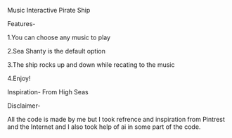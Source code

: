 Music Interactive Pirate Ship

Features-

1.You can choose any music to play

2.Sea Shanty is the default option

3.The ship rocks up and down while recating to the music

4.Enjoy!

Inspiration- From High Seas

Disclaimer-

All the code is made by me but I took refrence and inspiration from Pintrest and the Internet and I also took help of ai in some part of the code.
